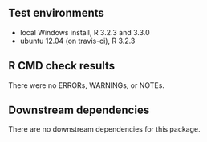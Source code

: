 ## Test environments
* local Windows install, R 3.2.3 and 3.3.0
* ubuntu 12.04 (on travis-ci), R 3.2.3

## R CMD check results
There were no ERRORs, WARNINGs, or NOTEs. 

## Downstream dependencies
There are no downstream dependencies for this package.
